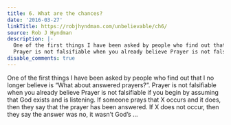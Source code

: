 ```yaml
---
title: 6. What are the chances?
date: '2016-03-27'
linkTitle: https://robjhyndman.com/unbelievable/ch6/
source: Rob J Hyndman
description: |-
  One of the first things I have been asked by people who find out that I no longer believe is “What about answered prayers?”.
  Prayer is not falsifiable when you already believe Prayer is not falsifiable if you begin by assuming that God exists and is listening. If someone prays that X occurs and it does, then they say that the prayer has been answered. If X does not occur, then they say the answer was no, it wasn’t God’s ...
disable_comments: true
---
```

One of the first things I have been asked by people who find out that I no longer believe is “What about answered prayers?”.
Prayer is not falsifiable when you already believe Prayer is not falsifiable if you begin by assuming that God exists and is listening. If someone prays that X occurs and it does, then they say that the prayer has been answered. If X does not occur, then they say the answer was no, it wasn’t God’s ...
